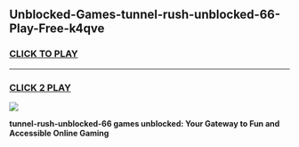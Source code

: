 
## Unblocked-Games-tunnel-rush-unblocked-66-Play-Free-k4qve
<h3>
<a href="https://premium76.site?title=tunnel-rush-unblocked-66&ref=20M">CLICK TO PLAY</a></h3>
<hr>

<h3>
<a href="https://premium76.site?title=tunnel-rush-unblocked-66&ref=20M">CLICK 2 PLAY</a>
  
</h3>

<a href="https://premium76.site?title=tunnel-rush-unblocked-66&ref=19M"><img src="https://clearcache.store/games.png"></a>


**tunnel-rush-unblocked-66 games unblocked: Your Gateway to Fun and Accessible Online Gaming**
